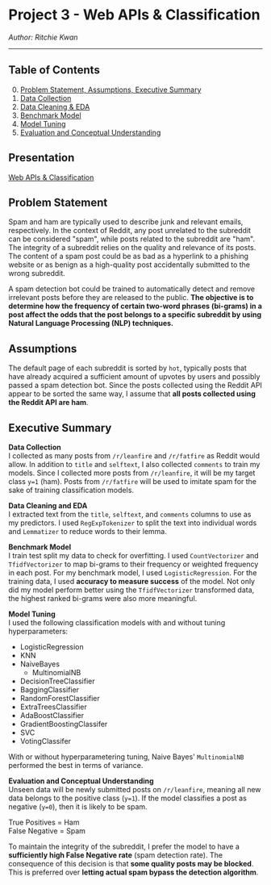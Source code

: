 # Project 3 - Web APIs & Classification
_Author: Ritchie Kwan_

---

## Table of Contents

0. [Problem Statement, Assumptions, Executive Summary](01-Gathering-Data.ipynb)
1. [Data Collection](01-Gathering-Data.ipynb)
2. [Data Cleaning & EDA](02-Data-Cleaning-and-EDA.ipynb)
3. [Benchmark Model](03-Benchmark-Model.ipynb)
4. [Model Tuning](04-Model-Tuning.ipynb)
5. [Evaluation and Conceptual Understanding](05-Evaluation-and-Conceptual-Understanding.ipynb)

## Presentation
[Web APIs & Classification](https://docs.google.com/presentation/d/1B9ZIjbuSkLH4oXGXfjwnv_1GK3AoNaqXi2Shfxvjjqw/edit?usp=sharing)

## Problem Statement

Spam and ham are typically used to describe junk and relevant emails, respectively. In the context of Reddit, any post unrelated to the subreddit can be considered "spam", while posts related to the subreddit are "ham". The integrity of a subreddit relies on the quality and relevance of its posts. The content of a spam post could be as bad as a hyperlink to a phishing website or as benign as a high-quality post accidentally submitted to the wrong subreddit. 

A spam detection bot could be trained to automatically detect and remove irrelevant posts before they are released to the public. **The objective is to determine how the frequency of certain two-word phrases (bi-grams) in a post affect the odds that the post belongs to a specific subreddit by using Natural Language Processing (NLP) techniques.**

## Assumptions

The default page of each subreddit is sorted by `hot`, typically posts that have already acquired a sufficient amount of upvotes by users and possibly passed a spam detection bot. Since the posts collected using the Reddit API appear to be sorted the same way, I assume that **all posts collected using the Reddit API are ham**.

## Executive Summary

**Data Collection**  
I collected as many posts from `/r/leanfire` and `/r/fatfire` as Reddit would allow. In addition to `title` and `selftext`, I also collected `comments` to train my models. Since I collected more posts from `/r/leanfire`, it will be my target class `y=1` (ham). Posts from `/r/fatfire` will be used to imitate spam for the sake of training classification models. 

**Data Cleaning and EDA**  
I extracted text from the `title`, `selftext`, and `comments` columns to use as my predictors. I used `RegExpTokenizer` to split the text into individual words and `Lemmatizer` to reduce words to their lemma. 

**Benchmark Model**  
I train test split my data to check for overfitting. I used `CountVectorizer` and `TfidfVectorizer` to map bi-grams to their frequency or weighted frequency in each post. For my benchmark model, I used `LogisticRegression`. For the training data, I used **accuracy to measure success** of the model. Not only did my model perform better using the `TfidfVectorizer` transformed data, the highest ranked bi-grams were also more meaningful. 

**Model Tuning**  
I used the following classification models with and without tuning hyperparameters:
- LogisticRegression
- KNN
- NaiveBayes
    - MultinomialNB
- DecisionTreeClassifier
- BaggingClassifier
- RandomForestClassifier
- ExtraTreesClassifier
- AdaBoostClassifier
- GradientBoostingClassifer
- SVC
- VotingClassifer

With or without hyperparametering tuning, Naive Bayes' `MultinomialNB` performed the best in terms of variance.

**Evaluation and Conceptual Understanding**  
Unseen data will be newly submitted posts on `/r/leanfire`, meaning all new data belongs to the positive class (`y=1`). If the model classifies a post as negative (`y=0`), then it is likely to be spam.  

True Positives = Ham  
False Negative = Spam  

To maintain the integrity of the subreddit, I prefer the model to have a **sufficiently high False Negative rate** (spam detection rate). The consequence of this decision is that **some quality posts may be blocked**. This is preferred over **letting actual spam bypass the detection algorithm**. 

